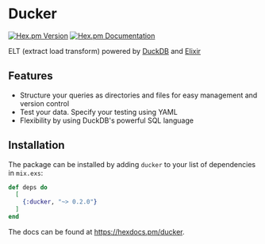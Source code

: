 
# Ducker

<p>
    <a href="https://hex.pm/packages/ducker"><img alt="Hex.pm Version" src="https://img.shields.io/hexpm/v/ducker?style=for-the-badge"></a>
    <a href="https://hexdocs.pm/ducker"><img alt="Hex.pm Documentation" src="https://img.shields.io/badge/HEX-doc-blue?style=for-the-badge"></a>
</p>

ELT (extract load transform) powered by [DuckDB](https://duckdb.org/) and [Elixir](https://elixir-lang.org/)

## Features

- Structure your queries as directories and files for easy management and version control
- Test your data. Specify your testing using YAML
- Flexibility by using DuckDB's powerful SQL language

## Installation

The package can be installed by adding `ducker` to your list of dependencies in `mix.exs`:

```elixir
def deps do
  [
    {:ducker, "~> 0.2.0"}
  ]
end
```

The docs can be found at <https://hexdocs.pm/ducker>.

